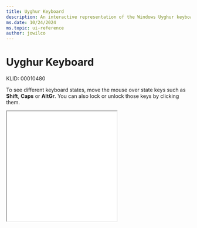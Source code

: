 ```yaml
---
title: Uyghur Keyboard
description: An interactive representation of the Windows Uyghur keyboard. To see different keyboard states, click or move the mouse over the state keys.
ms.date: 10/24/2024
ms.topic: ui-reference
author: jowilco
---
```


# Uyghur Keyboard

KLID: 00010480

To see different keyboard states, move the mouse over state keys such as **Shift**, **Caps** or **AltGr**. You can also lock or unlock those keys by clicking them.

<iframe src="kbdughr1.html" height="300"></iframe>
